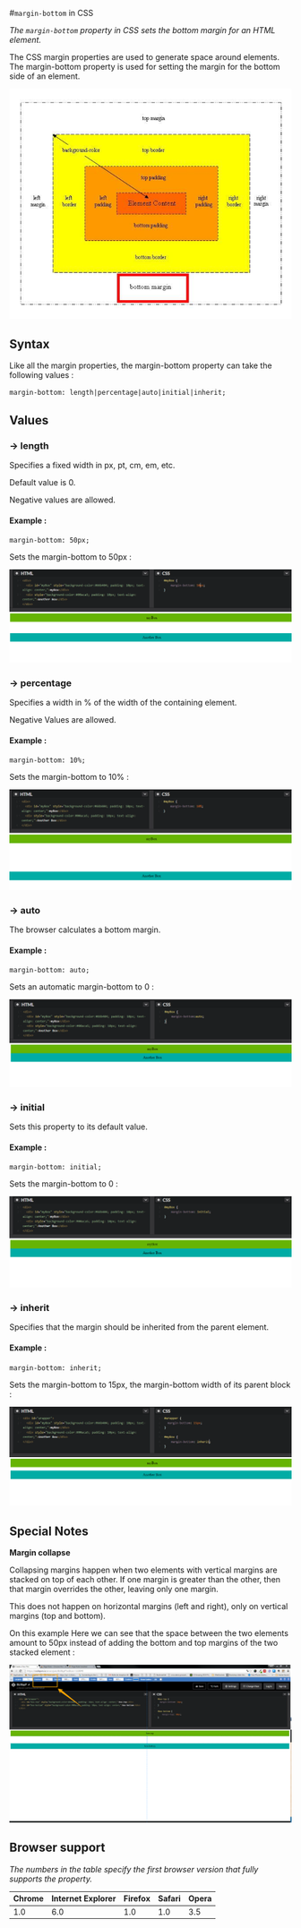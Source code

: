 #`margin-bottom` in CSS

*The `margin-bottom` property in CSS sets the bottom margin for an HTML element.*

The CSS margin properties are used to generate space around elements. The margin-bottom property is used for setting the margin for the bottom side of an element.

![bottom-margin](bottommargin.jpg)

## Syntax

Like all the margin properties, the margin-bottom property can take the following values : 

```
margin-bottom: length|percentage|auto|initial|inherit;
```



## Values

### → length

Specifies a fixed width in px, pt, cm, em, etc. 

Default value is 0.

Negative values are allowed.

#### Example : 

```
margin-bottom: 50px;
```

Sets the margin-bottom to 50px :

![margin-bottom : length](img/margin_bottom_2.png)
 
### → percentage

Specifies a width in % of the width of the containing element.

Negative Values are allowed.

#### Example : 

```
margin-bottom: 10%;
```

Sets the margin-bottom to 10% :

![margin-bottom : percentage](img/margin_bottom_3.png)


### → auto 

The browser calculates a bottom margin.

#### Example : 

```
margin-bottom: auto;
```

Sets an automatic margin-bottom to 0 :

![margin-bottom : auto](img/margin_bottom_1.png)


### → initial 

Sets this property to its default value.

#### Example : 

```
margin-bottom: initial;
```

Sets the margin-bottom to 0 :

![margin-bottom : initial](img/margin_bottom_4.png)


### → inherit

Specifies that the margin should be inherited from the parent element.

#### Example : 

```
margin-bottom: inherit;
```

Sets the margin-bottom to 15px, the margin-bottom width of its parent block :

![margin-bottom : inherit](img/margin_bottom_5.png)


## Special Notes

**Margin collapse**

Collapsing margins happen when two elements with vertical margins are stacked on top of each other. If one margin is greater than the other, then that margin overrides the other, leaving only one margin.

This does not happen on horizontal margins (left and right), only on vertical margins (top and bottom).

On this example Here we can see that the space between the two elements amount to 50px instead of adding the bottom and top margins of the two stacked element : 

![margin-bottom : collapse](img/margin_bottom_6.png)

## Browser support

*The numbers in the table specify the first browser version that fully supports the property.*

| Chrome    | Internet Explorer        | Firefox   | Safari  | Opera   |
|---        |---                       |---        |---      |---      |
| 1.0       | 6.0                      | 1.0       | 1.0     | 3.5     |
